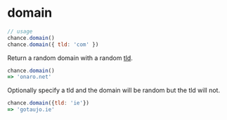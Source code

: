 # domain

```js
// usage
chance.domain()
chance.domain({ tld: 'com' })
```

Return a random domain with a random [tld](#tld).

```js
chance.domain()
=> 'onaro.net'
```

Optionally specify a tld and the domain will be random but the tld will not.

```js
chance.domain({tld: 'ie'})
=> 'gotaujo.ie'
```
